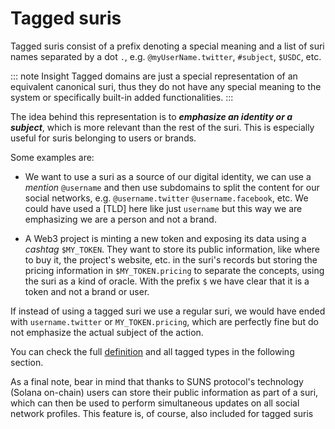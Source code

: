 # Tagged suris

Tagged suris consist of a prefix denoting a special meaning and a list of suri names separated by a dot `.`,
e.g. `@myUserName.twitter`, `#subject`, `$USDC`, etc.

::: note Insight
Tagged domains are just a special representation of an equivalent canonical suri, thus they do not have any special
meaning to the system or  specifically built-in added functionalities.
:::

The idea behind this representation is to ***emphasize an identity or a subject***, which is more relevant than the rest of
the suri. This is especially useful for suris belonging to users or brands.

Some examples are:

- We want to use a suri as a source of our digital identity, we can use a _mention_ `@username` and then use subdomains
  to split the content for our social networks, e.g. `@username.twitter` `@username.facebook`, etc. We could have used
  a [TLD] here like just `username` but this way we are emphasizing we are a person and not a brand.

- A Web3 project is minting a new token and exposing its data using a _cashtag_ `$MY_TOKEN`. They want to store its
  public information, like where to buy it, the project's website, etc. in the suri's records but storing the pricing
  information in `$MY_TOKEN.pricing` to separate the concepts, using the suri as a kind of oracle. With the prefix `$`
  we have clear that it is a token and not a brand or user.

If instead of using a tagged suri we use a regular suri, we would have ended with `username.twitter`
or `MY_TOKEN.pricing`, which are perfectly fine but do not emphasize the actual subject of the action.

You can check the full [definition](/en/domains/formats#tagged-format) and all tagged types in the following section.

As a final note, bear in mind that thanks to SUNS protocol's technology (Solana on-chain) users can store their public information as part of a suri, which can then be used to perform simultaneous updates on all social network profiles. This feature is, of course, also included for tagged suris